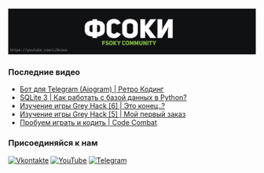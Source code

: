[![Header](https://github.com/Fsoky/Fsoky/blob/main/assets/header-github.jpg)](https://youtube.com/c/Фсоки)

### Последние видео
<!-- YOUTUBE:START -->
- [Бот для Telegram &lpar;Aiogram&rpar; | Ретро Кодинг](https://www.youtube.com/watch?v=_jHgAwHRIzE)
- [SQLite 3 | Как работать с базой данных в Python?](https://www.youtube.com/watch?v=y0YWRqrhTBY)
- [Изучение игры Grey Hack [6] | Это конец..?](https://www.youtube.com/watch?v=jSwyZ35iu2U)
- [Изучение игры Grey Hack [5] | Мой первый заказ](https://www.youtube.com/watch?v=khPA1Y4ZFb8)
- [Пробуем играть и кодить | Code Combat](https://www.youtube.com/watch?v=aCoeFE_hJ8k)
<!-- YOUTUBE:END -->

### Присоединяйся к нам
[![Vkontakte](https://img.shields.io/badge/Vkontakte-black?style=for-the-badge&logo=VK)](https://vk.com/fsoky)
[![YouTube](https://img.shields.io/badge/YouTube-red?style=for-the-badge&logo=YouTube)](https://youtube.com/c/Фсоки)
[![Telegram](https://img.shields.io/badge/Telegram-blue?style=for-the-badge&logo=Telegram)](https://t.me/fsokycommunity)
